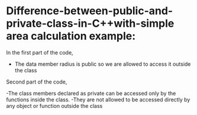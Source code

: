 # Difference-between-public-and-private-class-in-C++with-simple area calculation example:

In the first part of the code,
-  The data member radius is public so we are allowed to access it outside the class

Second part of the code,

-The class members declared as private can be accessed only by the functions inside the class.
-They are not allowed to be accessed directly by any object or function outside the class
